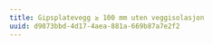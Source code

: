 ```yaml
---
title: Gipsplatevegg ≥ 100 mm uten veggisolasjon
uuid: d9873bbd-4d17-4aea-881a-669b87a7e2f2
---
```

